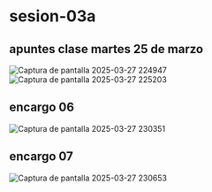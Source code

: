 # sesion-03a

## apuntes clase martes 25 de marzo

![Captura de pantalla 2025-03-27 224947](https://github.com/user-attachments/assets/2624a628-5b72-495f-a4eb-277099a5ee10)
![Captura de pantalla 2025-03-27 225203](https://github.com/user-attachments/assets/8d96a871-858a-4b24-a329-953c65e85872)

## encargo 06

![Captura de pantalla 2025-03-27 230351](https://github.com/user-attachments/assets/f701a4d6-08bb-47dd-9323-d8b812378a3a)

## encargo 07

![Captura de pantalla 2025-03-27 230653](https://github.com/user-attachments/assets/f0110acc-a882-492d-ae1c-fea3c05432c7)
